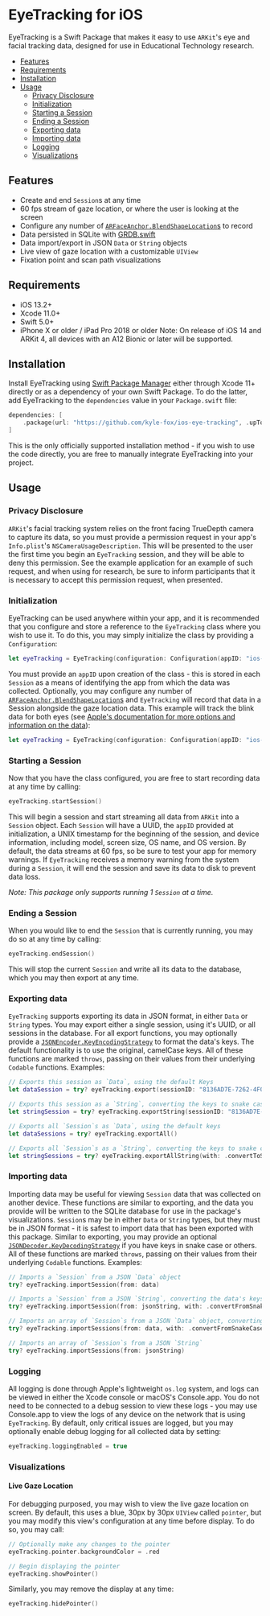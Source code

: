 # EyeTracking for iOS

EyeTracking is a Swift Package that makes it easy to use `ARKit`'s eye and facial tracking data, designed for use in Educational Technology research.

- [Features](#features)
- [Requirements](#requirements)
- [Installation](#installation)
- [Usage](#usage)
    - [Privacy Disclosure](#privacy-disclosure)
    - [Initialization](#initialization)
    - [Starting a Session](#starting-a-session)
    - [Ending a Session](#ending-a-session)
    - [Exporting data](#exporting-data)
    - [Importing data](#importing-data)
    - [Logging](#logging)
    - [Visualizations](#visualizations)

## Features

- Create and end `Session`s at any time
- 60 fps stream of gaze location, or where the user is looking at the screen
- Configure any number of [`ARFaceAnchor.BlendShapeLocation`s](https://developer.apple.com/documentation/arkit/arfaceanchor/blendshapelocation) to record
- Data persisted in SQLite with [GRDB.swift](https://github.com/groue/GRDB.swift)
- Data import/export in JSON `Data` or `String` objects
- Live view of gaze location with a customizable `UIView`
- Fixation point and scan path visualizations

## Requirements

- iOS 13.2+
- Xcode 11.0+
- Swift 5.0+
- iPhone X or older / iPad Pro 2018 or older
Note: On release of iOS 14 and ARKit 4, all devices with an A12 Bionic or later will be supported.

## Installation

Install EyeTracking using [Swift Package Manager](https://swift.org/package-manager/) either through Xcode 11+ directly or as a dependency of your own Swift Package. To do the latter, add EyeTracking to the `dependencies` value in your `Package.swift` file:

```swift
dependencies: [
    .package(url: "https://github.com/kyle-fox/ios-eye-tracking", .upToNextMajor(from: "1.0.0"))
]
```

This is the only officially supported installation method - if you wish to use the code directly, you are free to manually integrate EyeTracking into your project.

## Usage

### Privacy Disclosure

`ARKit`'s facial tracking system relies on the front facing TrueDepth camera to capture its data, so you must provide a permission request in your app's `Info.plist`'s `NSCameraUsageDescription`. This will be presented to the user the first time you begin an `EyeTracking` session, and they will be able to deny this permission. See the example application for an example of such request, and when using for research, be sure to inform participants that it is necessary to accept this permission request, when presented.

### Initialization

EyeTracking can be used anywhere within your app, and it is recommended that you configure and store a reference to the `EyeTracking` class where you wish to use it. To do this, you may simply initialize the class by providing a `Configuration`:

```swift
let eyeTracking = EyeTracking(configuration: Configuration(appID: "ios-eye-tracking-example"))
```

You must provide an `appID` upon creation of the class - this is stored in each `Session` as a means of identifying the app from which the data was collected. Optionally, you may configure any number of [`ARFaceAnchor.BlendShapeLocation`s](https://developer.apple.com/documentation/arkit/arfaceanchor/blendshapelocation) and `EyeTracking` will record that data in a Session alongside the gaze location data. This example will track the blink data for both eyes (see [Apple's documentation for more options and information on the data](https://developer.apple.com/documentation/arkit/arfaceanchor/blendshapelocation)):

```swift
let eyeTracking = EyeTracking(configuration: Configuration(appID: "ios-eye-tracking-example", blendShapes: [.eyeBlinkLeft, .eyeBlinkRight]))
```

### Starting a Session

Now that you have the class configured, you are free to start recording data at any time by calling:

```swift
eyeTracking.startSession()
```

This will begin a session and start streaming all data from `ARKit` into a `Session` object. Each `Session` will have a UUID, the `appID` provided at initialization, a UNIX timestamp for the beginning of the session, and device information, including model, screen size, OS name, and OS version. By default, the data streams at 60 fps, so be sure to test your app for memory warnings. If `EyeTracking` receives a memory warning from the system during a `Session`, it will end the session and save its data to disk to prevent data loss.

_Note: This package only supports running 1 `Session` at a time._

### Ending a Session

When you would like to end the `Session` that is currently running, you may do so at any time by calling:

```swift
eyeTracking.endSession()
```

This will stop the current `Session` and write all its data to the database, which you may then export at any time.

### Exporting data

`EyeTracking` supports exporting its data in JSON format, in either `Data` or `String` types. You may export either a single session, using it's UUID, or all sessions in the database. For all export functions, you may optionally provide a [`JSONEncoder.KeyEncodingStrategy`](https://developer.apple.com/documentation/foundation/jsonencoder/keyencodingstrategy) to format the data's keys. The default functionality is to use the original, camelCase keys. All of these functions are marked `throws`, passing on their values from their underlying `Codable` functions. Examples:

```swift
// Exports this session as `Data`, using the default Keys
let dataSession = try? eyeTracking.export(sessionID: "8136AD7E-7262-4F07-A554-2605506B985D")

// Exports this session as a `String`, converting the keys to snake case
let stringSession = try? eyeTracking.exportString(sessionID: "8136AD7E-7262-4F07-A554-2605506B985D", with: .convertToSnakeCase)

// Exports all `Session`s as `Data`, using the default keys
let dataSessions = try? eyeTracking.exportAll()

// Exports all `Session`s as a `String`, converting the keys to snake case
let stringSessions = try? eyeTracking.exportAllString(with: .convertToSnakeCase)
```

### Importing data

Importing data may be useful for viewing `Session` data that was collected on another device. These functions are similar to exporting, and the data you provide will be written to the SQLite database for use in the package's visualizations. `Session`s may be in either `Data` or `String` types, but they must be in JSON format - it is safest to import data that has been exported with this package. Similar to exporting, you may provide an optional [`JSONDecoder.KeyDecodingStrategy`](https://developer.apple.com/documentation/foundation/jsondecoder/keydecodingstrategy) if you have keys in snake case or others. All of these functions are marked `throws`, passing on their values from their underlying `Codable` functions. Examples:

```swift
// Imports a `Session` from a JSON `Data` object
try? eyeTracking.importSession(from: data)

// Imports a `Session` from a JSON `String`, converting the data's keys from snake case.
try? eyeTracking.importSession(from: jsonString, with: .convertFromSnakeCase)

// Imports an array of `Session`s from a JSON `Data` object, converting the data's keys from snake case.
try? eyeTracking.importSessions(from: data, with: .convertFromSnakeCase)

// Imports an array of `Session`s from a JSON `String`
try? eyeTracking.importSessions(from: jsonString)
```

### Logging

All logging is done through Apple's lightweight `os.log` system, and logs can be viewed in either the Xcode console or macOS's Console.app. You do not need to be connected to a debug session to view these logs - you may use Console.app to view the logs of any device on the network that is using `EyeTracking`. By default, only critical issues are logged, but you may optionally enable debug logging for all collected data by setting:

```swift
eyeTracking.loggingEnabled = true
```

### Visualizations

#### Live Gaze Location

For debugging purposed, you may wish to view the live gaze location on screen. By default, this uses a blue, 30px by 30px `UIView` called `pointer`, but you may modify this view's configuration at any time before display. To do so, you may call:

```swift
// Optionally make any changes to the pointer
eyeTracking.pointer.backgroundColor = .red

// Begin displaying the pointer
eyeTracking.showPointer()
```

Similarly, you may remove the display at any time:

```swift
eyeTracking.hidePointer()
```

